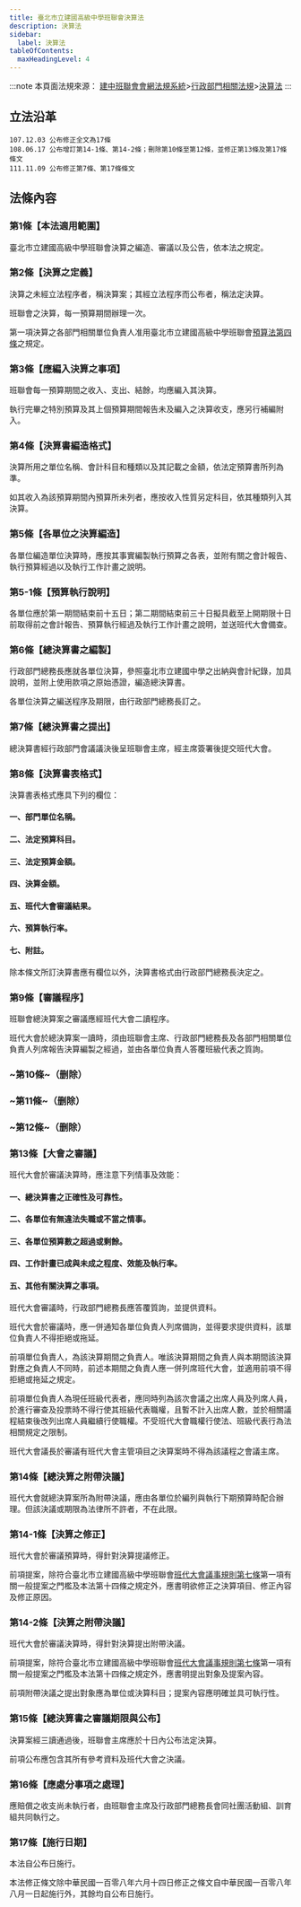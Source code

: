 ```yaml
---
title: 臺北市立建國高級中學班聯會決算法
description: 決算法
sidebar:
  label: 決算法
tableOfContents:
  maxHeadingLevel: 4
---
```


:::note
本頁面法規來源：
[建中班聯會會網法規系統](https://ckhssc.wordpress.com/%e6%b3%95%e8%a6%8f%e7%b3%bb%e7%b5%b1/)\>[行政部門相關法規](https://ckhssc.wordpress.com/%e8%a1%8c%e6%94%bf%e9%83%a8%e9%96%80%e7%9b%b8%e9%97%9c%e6%b3%95%e8%a6%8f/)\>[決算法](https://drive.google.com/file/d/1Yuqu09YSfOAEAGvcMJCmODY_27defCJO/view?usp=share_link)
:::

## 立法沿革
```
107.12.03 公布修正全文為17條
108.06.17 公布增訂第14-1條、第14-2條；刪除第10條至第12條，並修正第13條及第17條條文
111.11.09 公布修正第7條、第17條條文
```

## 法條內容
### 第1條【本法適用範圍】

臺北市立建國高級中學班聯會決算之編造、審議以及公告，依本法之規定。

### 第2條【決算之定義】

決算之未經立法程序者，稱決算案；其經立法程序而公布者，稱法定決算。

班聯會之決算，每一預算期間辦理一次。

第一項決算之各部門相關單位負責人准用臺北市立建國高級中學班聯會[預算法第四條](/行政部門/預算法/#第4條基金之定義)之規定。

### 第3條【應編入決算之事項】

班聯會每一預算期間之收入、支出、結餘，均應編入其決算。

執行完畢之特別預算及其上個預算期間報告未及編入之決算收支，應另行補編附入。

### 第4條【決算書編造格式】

決算所用之單位名稱、會計科目和種類以及其記載之金額，依法定預算書所列為準。

如其收入為該預算期間內預算所未列者，應按收入性質另定科目，依其種類列入其決算。

### 第5條【各單位之決算編造】

各單位編造單位決算時，應按其事實編製執行預算之各表，並附有關之會計報告、執行預算經過以及執行工作計畫之說明。

### 第5-1條【預算執行說明】

各單位應於第一期間結束前十五日；第二期間結束前三十日擬具截至上開期限十日前取得前之會計報告、預算執行經過及執行工作計畫之說明，並送班代大會備查。

### 第6條【總決算書之編製】

行政部門總務長應就各單位決算，參照臺北市立建國中學之出納與會計紀錄，加具說明，並附上使用款項之原始憑證，編造總決算書。

各單位決算之編送程序及期限，由行政部門總務長訂之。

### 第7條【總決算書之提出】

總決算書經行政部門會議議決後呈班聯會主席，經主席簽署後提交班代大會。

### 第8條【決算書表格式】

決算書表格式應具下列的欄位：

#### 一、部門單位名稱。

#### 二、法定預算科目。

#### 三、法定預算金額。

#### 四、決算金額。

#### 五、班代大會審議結果。

#### 六、預算執行率。

#### 七、附註。

除本條文所訂決算書應有欄位以外，決算書格式由行政部門總務長決定之。

### 第9條【審議程序】

班聯會總決算案之審議應經班代大會二讀程序。

班代大會於總決算案一讀時，須由班聯會主席、行政部門總務長及各部門相關單位負責人列席報告決算編製之經過，並由各單位負責人答覆班級代表之質詢。

### ~第10條~（删除）

### ~第11條~（删除）

### ~第12條~（删除）

### 第13條【大會之審議】

班代大會於審議決算時，應注意下列情事及效能：

#### 一、總決算書之正確性及可靠性。

#### 二、各單位有無違法失職或不當之情事。

#### 三、各單位預算數之超過或剩餘。

#### 四、工作計畫已成與未成之程度、效能及執行率。

#### 五、其他有關決算之事項。

班代大會審議時，行政部門總務長應答覆質詢，並提供資料。

班代大會於審議時，應一併通知各單位負責人列席備詢，並得要求提供資料，該單位負責人不得拒絕或拖延。

前項單位負責人，為該決算期間之負責人。唯該決算期間之負責人與本期間該決算對應之負責人不同時，前述本期間之負責人應一併列席班代大會，並適用前項不得拒絕或拖延之規定。

前項單位負責人為現任班級代表者，應同時列為該次會議之出席人員及列席人員，於進行審查及投票時不得行使其班級代表職權，且暫不計入出席人數，並於相關議程結束後改列出席人員繼續行使職權。不受班代大會職權行使法、班級代表行為法相關規定之限制。

班代大會議長於審議有班代大會主管項目之決算案時不得為該議程之會議主席。

### 第14條【總決算之附帶決議】

班代大會就總決算案所為附帶決議，應由各單位於編列與執行下期預算時配合辦理。但該決議或期限為法律所不許者，不在此限。

### 第14-1條【決算之修正】

班代大會於審議預算時，得針對決算提議修正。

前項提案，除符合臺北市立建國高級中學班聯會[班代大會議事規則第七條](/命令/班代大會議事規則/#第-7-條-連署人數)第一項有關一般提案之門檻及本法第十四條之規定外，應書明欲修正之決算項目、修正內容及修正原因。

### 第14-2條【決算之附帶決議】

班代大會於審議決算時，得針對決算提出附帶決議。

前項提案，除符合臺北市立建國高級中學班聯會[班代大會議事規則第七條](/命令/班代大會議事規則/#第-7-條-連署人數)第一項有關一般提案之門檻及本法第十四條之規定外，應書明提出對象及提案內容。

前項附帶決議之提出對象應為單位或決算科目；提案內容應明確並具可執行性。

### 第15條【總決算書之審議期限與公布】

決算案經三讀通過後，班聯會主席應於十日內公布法定決算。

前項公布應包含其所有參考資料及班代大會之決議。

### 第16條【應處分事項之處理】

應賠償之收支尚未執行者，由班聯會主席及行政部門總務長會同社團活動組、訓育組共同執行之。

### 第17條【施行日期】

本法自公布日施行。

本法修正條文除中華民國一百零八年六月十四日修正之條文自中華民國一百零八年八月一日起施行外，其餘均自公布日施行。



